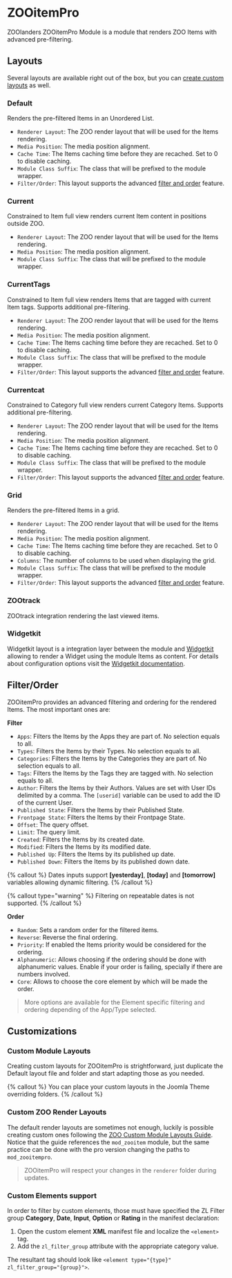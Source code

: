 # ZOOitemPro

ZOOlanders ZOOitemPro Module is a module that renders ZOO Items with advanced pre-filtering.

## Layouts

Several layouts are available right out of the box, but you can [create custom layouts](#custom-module-layouts) as well.

### Default

Renders the pre-filtered Items in an Unordered List.

- `Renderer Layout`: The ZOO render layout that will be used for the Items rendering.
- `Media Position`: The media position alignment.
- `Cache Time`: The Items caching time before they are recached. Set to 0 to disable caching.
- `Module Class Suffix`: The class that will be prefixed to the module wrapper.
- `Filter/Order`: This layout supports the advanced [filter and order](#advanced-filter-and-ordering) feature.

### Current

Constrained to Item full view renders current Item content in positions outside ZOO.

- `Renderer Layout`: The ZOO render layout that will be used for the Items rendering.
- `Media Position`: The media position alignment.
- `Module Class Suffix`: The class that will be prefixed to the module wrapper.

### CurrentTags

Constrained to Item full view renders Items that are tagged with current Item tags. Supports additional pre-filtering.

- `Renderer Layout`: The ZOO render layout that will be used for the Items rendering.
- `Media Position`: The media position alignment.
- `Cache Time`: The Items caching time before they are recached. Set to 0 to disable caching.
- `Module Class Suffix`: The class that will be prefixed to the module wrapper.
- `Filter/Order`: This layout supports the advanced [filter and order](#advanced-filter-and-ordering) feature.

### Currentcat

Constrained to Category full view renders current Category Items. Supports additional pre-filtering.

- `Renderer Layout`: The ZOO render layout that will be used for the Items rendering.
- `Media Position`: The media position alignment.
- `Cache Time`: The Items caching time before they are recached. Set to 0 to disable caching.
- `Module Class Suffix`: The class that will be prefixed to the module wrapper.
- `Filter/Order`: This layout supports the advanced [filter and order](#advanced-filter-and-ordering) feature.

### Grid

Renders the pre-filtered Items in a grid.

- `Renderer Layout`: The ZOO render layout that will be used for the Items rendering.
- `Media Position`: The media position alignment.
- `Cache Time`: The Items caching time before they are recached. Set to 0 to disable caching.
- `Columns`: The number of columns to be used when displaying the grid.
- `Module Class Suffix`: The class that will be prefixed to the module wrapper.
- `Filter/Order`: This layout supports the advanced [filter and order](#advanced-filter-and-ordering) feature.

### ZOOtrack

ZOOtrack integration rendering the last viewed items.

### Widgetkit

Widgetkit layout is a integration layer between the module and [Widgetkit](http://yootheme.com/widgetkit) allowing to render a Widget using the module Items as content. For details about configuration options visit the [Widgetkit documentation](http://yootheme.com/support/widgetkit/).

## Filter/Order

ZOOitemPro provides an advanced filtering and ordering for the rendered Items. The most important ones are:

**Filter**

- `Apps`: Filters the Items by the Apps they are part of. No selection equals to all.
- `Types`: Filters the Items by their Types. No selection equals to all.
- `Categories`: Filters the Items by the Categories they are part of. No selection equals to all.
- `Tags`: Filters the Items by the Tags they are tagged with. No selection equals to all.
- `Author`: Filters the Items by their Authors. Values are set with User IDs delimited by a comma. The `[userid]` variable can be used to add the ID of the current User.
- `Published State`: Filters the Items by their Published State.
- `Frontpage State`: Filters the Items by their Frontpage State.
- `Offset`: The query offset.
- `Limit`: The query limit.
- `Created`: Filters the Items by its created date.
- `Modified`: Filters the Items by its modified date.
- `Published Up`: Filters the Items by its published up date.
- `Published Down`: Filters the Items by its published down date.

{% callout %}
Dates inputs support **[yesterday]**, **[today]** and **[tomorrow]** variables allowing dynamic filtering.
{% /callout %}

{% callout type="warning" %}
Filtering on repeatable dates is not supported.
{% /callout %}

**Order**

- `Random`: Sets a random order for the filtered items.
- `Reverse`: Reverse the final ordering.
- `Priority`: If enabled the Items priority would be considered for the ordering.
- `Alphanumeric`: Allows choosing if the ordering should be done with alphanumeric values. Enable if your order is failing, specially if there are numbers involved.
- `Core`: Allows to choose the core element by which will be made the order.

> More options are available for the Element specific filtering and ordering depending of the App/Type selected.

## Customizations

### Custom Module Layouts

Creating custom layouts for ZOOitemPro is strightforward, just duplicate the Default layout file and folder and start adapting those as you needed.

{% callout %}
You can place your custom layouts in the Joomla Theme overriding folders.
{% /callout %}

### Custom ZOO Render Layouts

The default render layouts are sometimes not enough, luckily is possible creating custom ones following the [ZOO Custom Module Layouts Guide](https://yootheme.com/support/zoo/custom-module-layouts). Notice that the guide references the `mod_zooitem` module, but the same practice can be done with the pro version changing the paths to `mod_zooitempro`.

> ZOOitemPro will respect your changes in the `renderer` folder during updates.

### Custom Elements support

In order to filter by custom elements, those must have specified the ZL Filter group **Category**, **Date**, **Input**, **Option** or **Rating** in the manifest declaration:

1. Open the custom element **XML** manifest file and localize the `<element>` tag.
2. Add the `zl_filter_group` attribute with the appropriate category value.

The resultant tag should look like `<element type="{type}" zl_filter_group="{group}">`.
